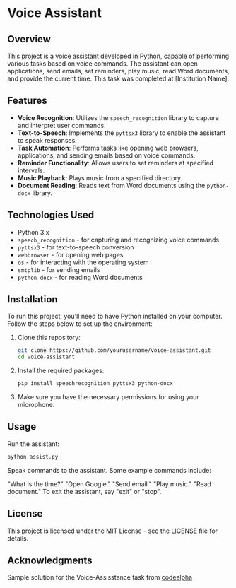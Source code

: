 # Voice Assistant

## Overview
This project is a voice assistant developed in Python, capable of performing various tasks based on voice commands. The assistant can open applications, send emails, set reminders, play music, read Word documents, and provide the current time. This task was completed at [Institution Name].

## Features
- **Voice Recognition**: Utilizes the `speech_recognition` library to capture and interpret user commands.
- **Text-to-Speech**: Implements the `pyttsx3` library to enable the assistant to speak responses.
- **Task Automation**: Performs tasks like opening web browsers, applications, and sending emails based on voice commands.
- **Reminder Functionality**: Allows users to set reminders at specified intervals.
- **Music Playback**: Plays music from a specified directory.
- **Document Reading**: Reads text from Word documents using the `python-docx` library.
  
## Technologies Used
- Python 3.x
- `speech_recognition` - for capturing and recognizing voice commands
- `pyttsx3` - for text-to-speech conversion
- `webbrowser` - for opening web pages
- `os` - for interacting with the operating system
- `smtplib` - for sending emails
- `python-docx` - for reading Word documents

## Installation
To run this project, you'll need to have Python installed on your computer. Follow the steps below to set up the environment:

1. Clone this repository:
   ```bash
   git clone https://github.com/yourusername/voice-assistant.git
   cd voice-assistant

2. Install the required packages:
   ```bash
   pip install speechrecognition pyttsx3 python-docx

3. Make sure you have the necessary permissions for using your microphone.

## Usage
Run the assistant:
```bash
python assist.py
```

Speak commands to the assistant. Some example commands include:

"What is the time?"
"Open Google."
"Send email."
"Play music."
"Read document."
To exit the assistant, say "exit" or "stop".


## License
This project is licensed under the MIT License - see the LICENSE file for details.

## Acknowledgments
Sample solution for the Voice-Assisstance task from [codealpha](https://www.codealpha.tech)